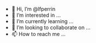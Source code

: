 - 👋 Hi, I’m @lfperrin
- 👀 I’m interested in ...
- 🌱 I’m currently learning ...
- 💞️ I’m looking to collaborate on ...
- 📫 How to reach me ...

<!---
lfperrin/lfperrin is a ✨ special ✨ repository because its `README.md` (this file) appears on your GitHub profile.
You can click the Preview link to take a look at your changes.
--->
